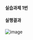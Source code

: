 ####  실습과제 1번
#### 실행결과
![image](https://github.com/user-attachments/assets/2c0e6aae-f2e8-4ceb-8671-458a9b435624)

